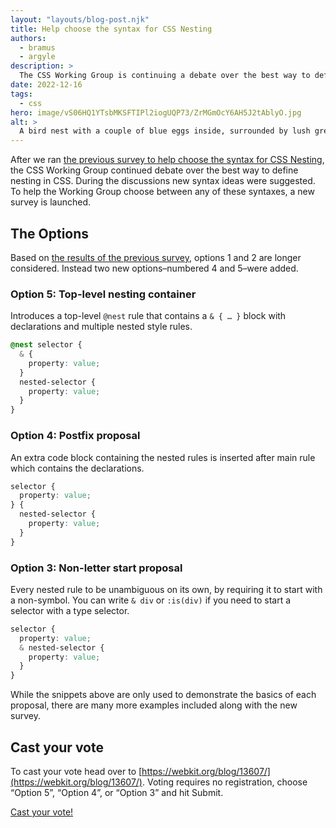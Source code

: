 ```yaml
---
layout: "layouts/blog-post.njk"
title: Help choose the syntax for CSS Nesting
authors:
  - bramus
  - argyle
description: >
  The CSS Working Group is continuing a debate over the best way to define nesting in CSS. If you are someone who writes CSS, we’d like your help.
date: 2022-12-16
tags:
  - css
hero: image/vS06HQ1YTsbMKSFTIPl2iogUQP73/ZrMGmOcY6AH5J2tAblyO.jpg
alt: >
  A bird nest with a couple of blue eggs inside, surrounded by lush greenery.
---
```


After we ran [the previous survey to help choose the syntax for CSS Nesting](/blog/help-css-nesting), the CSS Working Group continued debate over the best way to define nesting in CSS. During the discussions new syntax ideas were suggested. To help the Working Group choose between any of these syntaxes, a new survey is launched.

## The Options

Based on [the results of the previous survey](/blog/help-css-nesting-survey), options 1 and 2 are longer considered. Instead two new options–numbered 4 and 5–were added.

### Option 5: Top-level nesting container

Introduces a top-level `@nest` rule that contains a `& { … }` block with declarations and multiple nested style rules.

```css
@nest selector {
  & {
    property: value;
  }
  nested-selector {
    property: value;
  }
}
```

### Option 4: Postfix proposal

An extra code block containing the nested rules is inserted after main rule which contains the declarations.

```css
selector {
  property: value;
} {
  nested-selector {
    property: value;
  }
}
```

### Option 3: Non-letter start proposal

Every nested rule to be unambiguous on its own, by requiring it to start with a non-symbol. You can write `& div` or `:is(div)` if you need to start a selector with a type selector.

```css
selector {
  property: value;
  & nested-selector {
    property: value;
  }
}
```

While the snippets above are only used to demonstrate the basics of each proposal, there are many more examples included along with the new survey.

## Cast your vote

To cast your vote head over to [https://webkit.org/blog/13607/](https://webkit.org/blog/13607/). Voting requires no registration, choose “Option 5”, “Option 4”, or “Option 3” and hit Submit.

<a class="material-button button-filled color-bg bg-primary" href="https://webkit.org/blog/13607/">Cast your vote!</a>
